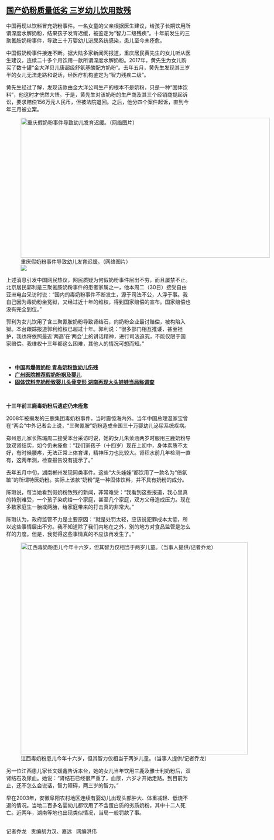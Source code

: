 <!--1617120620000-->
[国产奶粉质量低劣   三岁幼儿饮用致残](https://www.rfa.org/mandarin/yataibaodao/huanjing/ql1-03302021094650.html)
------

<p></p><p>中国再现以饮料冒充奶粉事件。一名女童的父亲根据医生建议，给孩子长期饮用所谓深度水解奶粉，结果孩子发育迟缓，被鉴定为“智力二级残疾”。十年前发生的三聚氰胺奶粉事件，导致三十万婴幼儿泌尿系统感染，患儿至今未痊愈。</p><p>中国假奶粉事件接连不断。据大陆多家新闻网报道，重庆居民黄先生的女儿听从医生建议，连续二十多个月饮用一款所谓深度水解奶粉。2017<span>年，黄先生为女儿购买了数十罐“金大洋贝儿康超级舒氨基酸配方奶粉”。去年五</span><span>月，黄先生发现其三</span><span>岁半的女儿无法走路和说话，经医疗机构鉴定为“智力残疾二级”。</span></p><p>黄先生经过了解，发现该款由金大洋公司生产的根本不是奶粉，只是一种“固体饮料”，他这时才恍然大悟。于是，黄先生对该奶粉的生产商及其三个经销商提起诉讼，要求赔偿156<span>万元人民币，但被法院退回。之后，他分四个案件起诉，直到今年三</span><span>月被立案。</span></p><p><span><figure class="image-richtext image-inline captioned" style="width:680px;"><img alt="重庆假奶粉事件导致幼儿发育迟缓。（网络图片）" height="382" src="https://www.rfa.org/mandarin/yataibaodao/huanjing/ql1-03302021094650.html/ql10330a.jpg/@@images/70aeedbb-fbe4-477d-a868-8f7ee83a6865.png" title="ql10330a.jpg" width="680"/><figcaption class="image-caption">重庆假奶粉事件导致幼儿发育迟缓。（网络图片）</figcaption><small></small><div id="zoomattribute"><a data-caption="重庆假奶粉事件导致幼儿发育迟缓。（网络图片）" data-fancybox="" href="https://www.rfa.org/mandarin/yataibaodao/huanjing/ql1-03302021094650.html/ql10330a.jpg" id="single_image" title="重庆假奶粉事件导致幼儿发育迟缓。（网络图片）"><img src="/++plone++rfa-resources/img/icon-zoom.png"/></a></div></figure></span></p><p>上述消息引发中国网民热议，网民质疑为何假奶粉事件层出不穷，而且屡禁不止。北京居民郭利是三聚氰胺奶粉事件的患者家属之一，他本周二（30<span>日）接受自由亚洲电台采访时说：“国内的毒奶粉事件不断发生，源于司法不公，人浮于事。我自己因为毒奶粉坐冤狱，又经过近十年的维权，得到国家赔偿的宣布。国家赔偿也没有完全到位。”</span></p><p>郭利为女儿饮用了含三聚氰胺奶粉导致肾结石，向奶粉企业最讨赔偿，被构陷入狱。本台跟踪报道郭利维权已超过十年。郭利说：“很多部门相互推诿，甚至袒护，我也将依照最近‘两高’在‘两会’上的讲话精神，进行司法追究，不能仅限于国家赔偿。我维权十三<span>年都这么困难，其他人的情况可想而知。”</span></p><p><br/></p><ul><li><a href="https://www.rfa.org/mandarin/Xinwen/3-03292021104244.html"><strong>中国再爆假奶粉 青岛奶粉致幼儿伤残</strong></a></li><li><strong><a href="https://www.rfa.org/mandarin/yataibaodao/huanjing/gf2-06022020091611.html">广州医院推荐假奶粉祸及婴儿</a></strong></li><li><strong><a href="https://www.rfa.org/mandarin/yataibaodao/huanjing/ql1-05132020053052.html">固体饮料充奶粉致婴儿头骨变形 湖南再现大头娃娃当局称调查</a></strong></li></ul><p><br/></p><p><strong>十三<span>年前三鹿毒奶粉后遗症仍未痊愈</span></strong></p><p>2008<span>年被揭发的三鹿集团毒奶粉事件，当时震惊海内外。当年中国总理温家宝曾在“两会”中外记者会上说，“三聚氰胺”奶粉造成全国三十</span><span>万婴幼儿泌尿系统疾病。</span></p><p>郑州患儿家长陈璐周二接受本台采访时说，她的女儿朱茉涵两<span>岁时服用三鹿奶粉导致双肾结实，如今仍未痊愈：“我们家孩子（十四</span><span>岁）现在上初中，身体素质不太好，有时候腰疼，无法正常上体育课，精神压力也比较大。肾积水前几年检测一直有，这两年测，检查报告没有提示了。”</span></p><p>去年五<span>月中旬，湖南郴州发现同类事件。这些“大头娃娃”都饮用了一款名为“倍氨敏”的所谓特医奶粉。实际上该款“奶粉”是一种固体饮料，并不具有奶粉的成分。</span></p><p>陈璐说，每当她看到假奶粉致残的新闻，非常难受：“我看到这些报道，我心里真的特别难受，一个孩子染病给一个家庭，甚至几个家庭，双方父母造成压力。现在多数家庭生一胎或两胎，给家庭带来的打击真的非常大。”</p><p>陈璐认为，政府监管不力是主要原因：“就是处罚太轻，应该说犯罪成本太低，所以这些事情层出不穷。我不知道除了我们内地在之外，别的地方对食品监管是怎么样的力度。但是，我觉得这些事情真的不应该再发生了。”</p><p><figure class="image-richtext image-inline captioned" style="width:620px;"><img alt="江西毒奶粉患儿今年十六岁，但其智力仅相当于两岁儿童。（当事人提供/记者乔龙）" height="579" src="https://www.rfa.org/mandarin/yataibaodao/huanjing/ql1-03302021094650.html/ql10330d.jpg/@@images/e2a60032-0b54-4e66-9f2f-65d3e0de0719.jpeg" title="ql10330d.jpg" width="620"/><figcaption class="image-caption">江西毒奶粉患儿今年十六岁，但其智力仅相当于两岁儿童。（当事人提供/记者乔龙）</figcaption><small></small></figure></p><p>另一位江西患儿家长文媛鑫告诉本台，她的女儿当年饮用三鹿及雅士利奶粉后，双肾结石及尿血。她说：“肾结石已经很严重了，血尿，六<span>岁才开始走路。到目前为止，还不怎么会说话，智力障碍，两三岁的智力。”</span></p><p>早在2003<span>年，安徽阜阳农村地区连续有婴幼儿出现头部肿大、体重减轻、低烧不退的情况。当地二百多名婴幼儿都饮用了不含蛋白质的劣质奶粉，其中十二</span><span>人死亡。近两年，湖南等地也出现类似情况，当局一般罚款了事。</span></p><p><br/>记者乔龙   责编胡力汉、嘉远   网编洪伟</p>
